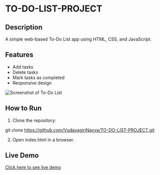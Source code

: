 # TO-DO-LIST-PROJECT

## Description
A simple web-based To-Do List app using HTML, CSS, and JavaScript.

## Features
- Add tasks
- Delete tasks
- Mark tasks as completed
- Responsive design

![Screenshot of To-Do List](assets/screenshot.png)

## How to Run
1. Clone the repository:

git clone
https://github.com/VudayagiriNavya/TO-DO-LIST-PROJECT.git

2. Open index.html in a browser.
   
## Live Demo
[Click here to see live demo](https://vudayagirinavya.github.io/TO-DO-LIST-PROJECT/)
